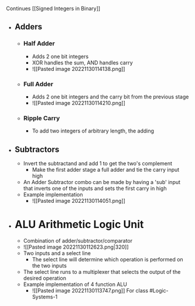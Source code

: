 Continues [[Signed Integers in Binary]]
- ## Adders
	- ### Half Adder
		- Adds 2 one bit integers
		- XOR handles the sum, AND handles carry
		- ![[Pasted image 20221130114138.png]]
	- ### Full Adder
		- Adds 2 one bit integers and the carry bit from the previous stage
		- ![[Pasted image 20221130114210.png]]
	- ### Ripple Carry
		- To add two integers of arbitrary length, the adding
- ## Subtractors
	- Invert the subtractand and add 1 to get the two's complement
		- Make the first adder stage a full adder and tie the carry input high
	- An Adder Subtractor combo can be made by having a 'sub' input that inverts one of the inputs and sets the first carry in high
	- Example implementation
		- ![[Pasted image 20221130114051.png]]
- # ALU Arithmetic Logic Unit
	- Combination of adder/subtractor/comparator
	- ![[Pasted image 20221130112623.png|320]]
	- Two inputs and a select line
		- The select line will determine which operation is performed on the two inputs
	- The select line runs to a multiplexer that selects the output of the desired operation
	- Example implementation of 4 function ALU
		- ![[Pasted image 20221130113747.png]]
For class #Logic-Systems-1 